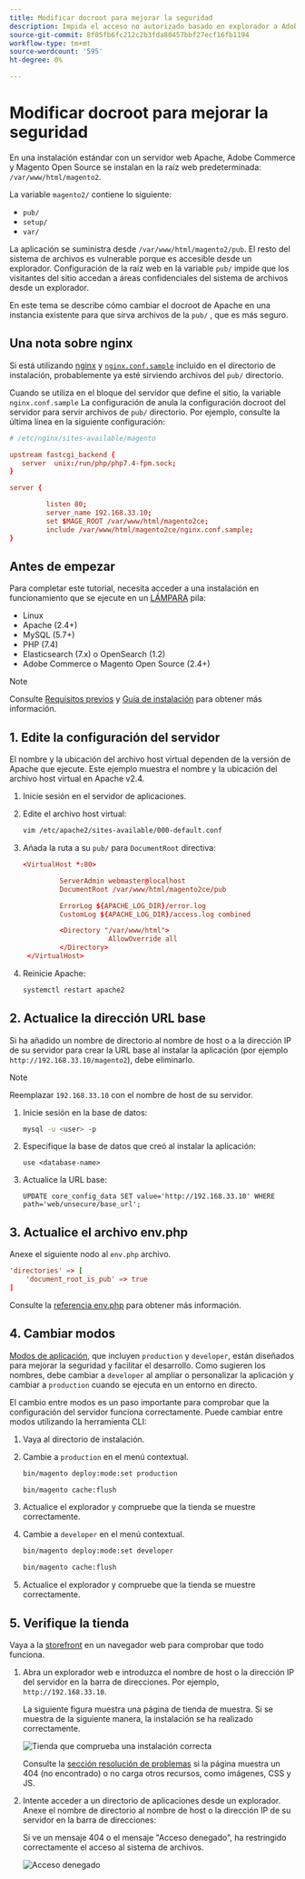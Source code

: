 ```yaml
---
title: Modificar docroot para mejorar la seguridad
description: Impida el acceso no autorizado basado en explorador a Adobe Commerce o al sistema de archivos local del Magento Open Source.
source-git-commit: 8f05fb6fc212c2b3fda80457bbf27ecf16fb1194
workflow-type: tm+mt
source-wordcount: '595'
ht-degree: 0%

---
```



# Modificar docroot para mejorar la seguridad

En una instalación estándar con un servidor web Apache, Adobe Commerce y Magento Open Source se instalan en la raíz web predeterminada: `/var/www/html/magento2`.

La variable `magento2/` contiene lo siguiente:

- `pub/`
- `setup/`
- `var/`

La aplicación se suministra desde `/var/www/html/magento2/pub`. El resto del sistema de archivos es vulnerable porque es accesible desde un explorador.
Configuración de la raíz web en la variable `pub/` impide que los visitantes del sitio accedan a áreas confidenciales del sistema de archivos desde un explorador.

En este tema se describe cómo cambiar el docroot de Apache en una instancia existente para que sirva archivos de la `pub/` , que es más seguro.

## Una nota sobre nginx

Si está utilizando [nginx](../prerequisites/web-server/nginx.md) y [`nginx.conf.sample`](https://github.com/magento/magento2/blob/2.4/nginx.conf.sample) incluido en el directorio de instalación, probablemente ya esté sirviendo archivos del `pub/` directorio.

Cuando se utiliza en el bloque del servidor que define el sitio, la variable `nginx.conf.sample` La configuración de anula la configuración docroot del servidor para servir archivos de `pub/` directorio. Por ejemplo, consulte la última línea en la siguiente configuración:

```conf
# /etc/nginx/sites-available/magento

upstream fastcgi_backend {
   server  unix:/run/php/php7.4-fpm.sock;
}

server {

         listen 80;
         server_name 192.168.33.10;
         set $MAGE_ROOT /var/www/html/magento2ce;
         include /var/www/html/magento2ce/nginx.conf.sample;
}
```

## Antes de empezar

Para completar este tutorial, necesita acceder a una instalación en funcionamiento que se ejecute en un [LÁMPARA](https://en.wikipedia.org/wiki/LAMP_(software_bundle)) pila:

- Linux
- Apache (2.4+)
- MySQL (5.7+)
- PHP (7.4)
- Elasticsearch (7.x) o OpenSearch (1.2)
- Adobe Commerce o Magento Open Source (2.4+)

>[!NOTE]
>
>Consulte [Requisitos previos](../prerequisites/overview.md) y [Guía de instalación](../overview.md) para obtener más información.

## 1. Edite la configuración del servidor

El nombre y la ubicación del archivo host virtual dependen de la versión de Apache que ejecute. Este ejemplo muestra el nombre y la ubicación del archivo host virtual en Apache v2.4.

1. Inicie sesión en el servidor de aplicaciones.
1. Edite el archivo host virtual:

   ```bash
   vim /etc/apache2/sites-available/000-default.conf
   ```

1. Añada la ruta a su `pub/` para `DocumentRoot` directiva:

   ```conf
   <VirtualHost *:80>
   
            ServerAdmin webmaster@localhost
            DocumentRoot /var/www/html/magento2ce/pub
   
            ErrorLog ${APACHE_LOG_DIR}/error.log
            CustomLog ${APACHE_LOG_DIR}/access.log combined
   
            <Directory "/var/www/html">
                        AllowOverride all
            </Directory>
    </VirtualHost>
   ```

1. Reinicie Apache:

   ```bash
   systemctl restart apache2
   ```

## 2. Actualice la dirección URL base

Si ha añadido un nombre de directorio al nombre de host o a la dirección IP de su servidor para crear la URL base al instalar la aplicación (por ejemplo `http://192.168.33.10/magento2`), debe eliminarlo.

>[!NOTE]
>
>Reemplazar `192.168.33.10` con el nombre de host de su servidor.

1. Inicie sesión en la base de datos:

   ```bash
   mysql -u <user> -p
   ```

1. Especifique la base de datos que creó al instalar la aplicación:

   ```shell
   use <database-name>
   ```

1. Actualice la URL base:

   ```shell
   UPDATE core_config_data SET value='http://192.168.33.10' WHERE path='web/unsecure/base_url';
   ```

## 3. Actualice el archivo env.php

Anexe el siguiente nodo al `env.php` archivo.

```conf
'directories' => [
    'document_root_is_pub' => true
]
```

Consulte la [referencia env.php](../../configuration/reference/config-reference-envphp.md) para obtener más información.

## 4. Cambiar modos

[Modos de aplicación](../../configuration/bootstrap/application-modes.md), que incluyen `production` y `developer`, están diseñados para mejorar la seguridad y facilitar el desarrollo. Como sugieren los nombres, debe cambiar a `developer` al ampliar o personalizar la aplicación y cambiar a `production` cuando se ejecuta en un entorno en directo.

El cambio entre modos es un paso importante para comprobar que la configuración del servidor funciona correctamente. Puede cambiar entre modos utilizando la herramienta CLI:

1. Vaya al directorio de instalación.
1. Cambie a `production` en el menú contextual.

   ```bash
   bin/magento deploy:mode:set production
   ```

   ```bash
   bin/magento cache:flush
   ```

1. Actualice el explorador y compruebe que la tienda se muestre correctamente.
1. Cambie a `developer` en el menú contextual.

   ```bash
   bin/magento deploy:mode:set developer
   ```

   ```bash
   bin/magento cache:flush
   ```

1. Actualice el explorador y compruebe que la tienda se muestre correctamente.

## 5. Verifique la tienda

Vaya a la [storefront](https://glossary.magento.com/storefront) en un navegador web para comprobar que todo funciona.

1. Abra un explorador web e introduzca el nombre de host o la dirección IP del servidor en la barra de direcciones. Por ejemplo, `http://192.168.33.10`.

   La siguiente figura muestra una página de tienda de muestra. Si se muestra de la siguiente manera, la instalación se ha realizado correctamente.

   ![Tienda que comprueba una instalación correcta](../../assets/installation/install-success_store.png)

   Consulte la [sección resolución de problemas](https://support.magento.com/hc/en-us/articles/360032994352) si la página muestra un 404 (no encontrado) o no carga otros recursos, como imágenes, CSS y JS.

1. Intente acceder a un directorio de aplicaciones desde un explorador. Anexe el nombre de directorio al nombre de host o la dirección IP de su servidor en la barra de direcciones:

   Si ve un mensaje 404 o el mensaje &quot;Acceso denegado&quot;, ha restringido correctamente el acceso al sistema de archivos.

   ![Acceso denegado](../../assets/installation/access-denied.png)
